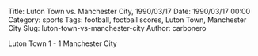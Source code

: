 Title: Luton Town vs. Manchester City, 1990/03/17
Date: 1990/03/17 00:00
Category: sports
Tags: football, football scores, Luton Town, Manchester City
Slug: luton-town-vs-manchester-city
Author: carbonero


Luton Town 1 - 1 Manchester City

